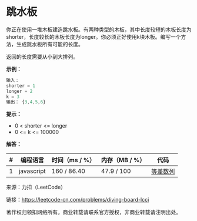 # 跳水板

你正在使用一堆木板建造跳水板。有两种类型的木板，其中长度较短的木板长度为shorter，长度较长的木板长度为longer。你必须正好使用k块木板。编写一个方法，生成跳水板所有可能的长度。

返回的长度需要从小到大排列。

**示例：**

``` javascript
输入：
shorter = 1
longer = 2
k = 3
输出： {3,4,5,6}
```

**提示：**

- 0 < shorter <= longer
- 0 <= k <= 100000

**解答：**

**#**|**编程语言**|**时间（ms / %）**|**内存（MB / %）**|**代码**
--|--|--|--|--
1|javascript|160 / 86.40|47.9 / 100|[等差数列](./javascript/ac_v1.js)

来源：力扣（LeetCode）

链接：https://leetcode-cn.com/problems/diving-board-lcci

著作权归领扣网络所有。商业转载请联系官方授权，非商业转载请注明出处。
